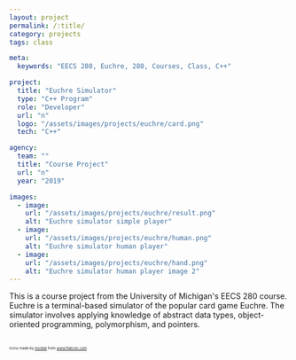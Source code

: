 ```yaml
---
layout: project
permalink: /:title/
category: projects
tags: class

meta:
  keywords: "EECS 280, Euchre, 280, Courses, Class, C++"

project:
  title: "Euchre Simulator"
  type: "C++ Program"
  role: "Developer"
  url: "n"
  logo: "/assets/images/projects/euchre/card.png"
  tech: "C++"

agency:
  team: ""
  title: "Course Project"
  url: "n"
  year: "2019"

images:
  - image:
    url: "/assets/images/projects/euchre/result.png"
    alt: "Euchre simulator simple player"
  - image:
    url: "/assets/images/projects/euchre/human.png"
    alt: "Euchre simulator human player"
  - image:
    url: "/assets/images/projects/euchre/hand.png"
    alt: "Euchre simulator human player image 2"
---
```

<p>This is a course project from the University of Michigan's EECS 280 course. Euchre is a terminal-based simulator of the popular card game Euchre. The simulator involves applying knowledge of abstract data types, object-oriented programming, polymorphism, and pointers.</p>
<br>
<div style="font-size: 0.4rem">Icons made by <a href="https://www.flaticon.com/authors/monkik">monkik</a> from <a href="https://www.flaticon.com/">www.flaticon.com</a></div>
